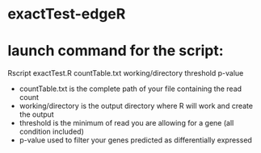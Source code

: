 # exactTest-edgeR
# launch command for the script: 
Rscript exactTest.R countTable.txt working/directory threshold p-value

- countTable.txt is the complete path of your file containing the read count
- working/directory is the output directory where R will work and create the output
- threshold is the minimum of read you are allowing for a gene (all condition included)
- p-value used to filter your genes predicted as differentially expressed
